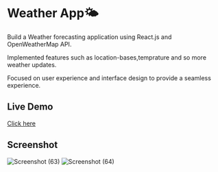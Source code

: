 # Weather App🌤️

Build a Weather forecasting application using React.js and OpenWeatherMap API.

Implemented features such as location-bases,temprature and so more weather updates.

Focused on user experience and interface design to provide a seamless experience.

## Live Demo

[Click here](https://weather-app-opal-seven-17.vercel.app/)


## Screenshot

![Screenshot (63)](https://github.com/user-attachments/assets/e63e12ab-e2a0-4bc9-8b24-44523827e51d)
![Screenshot (64)](https://github.com/user-attachments/assets/813d4e79-36a3-4ea5-85c6-5372e39ddaf4)
